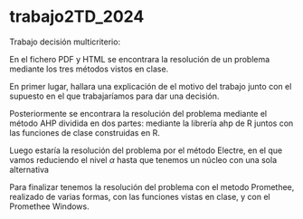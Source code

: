 # trabajo2TD_2024
Trabajo decisión multicriterio:

En el fichero PDF y HTML se encontrara la resolución de un problema mediante los tres métodos 
vistos en clase.

En primer lugar, hallara una explicación de el motivo del trabajo junto con el supuesto
en el que trabajaríamos para dar una decisión.

Posteriormente se encontrara la resolución del problema mediante el método AHP dividida en dos partes:
mediante la librería ahp de R juntos con las funciones de clase construidas en R.

Luego estaría la resolución del problema por el método Electre, en el que vamos reduciendo el
nivel $\alpha$ hasta que tenemos un núcleo con una sola alternativa

Para finalizar tenemos la resolución del problema con el metodo Promethee, realizado de varias formas, con las funciones vistas en clase, y con el Promethee Windows.
